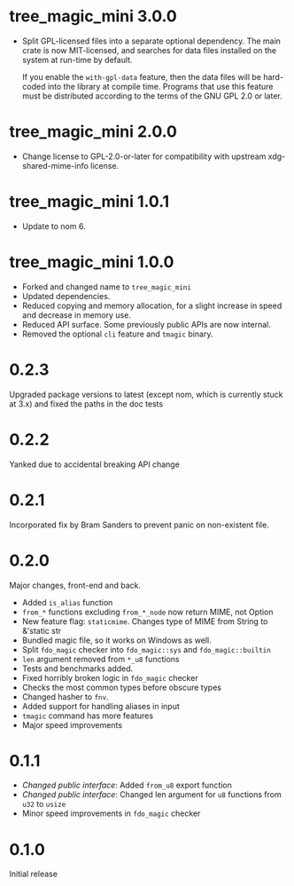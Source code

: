 # tree_magic_mini 3.0.0

* Split GPL-licensed files into a separate optional dependency. The main crate
  is now MIT-licensed, and searches for data files installed on the system at
  run-time by default.

  If you enable the `with-gpl-data` feature, then the data files will be
  hard-coded into the library at compile time.  Programs that use this feature
  must be distributed according to the terms of the GNU GPL 2.0 or later.

# tree_magic_mini 2.0.0

* Change license to GPL-2.0-or-later for compatibility with upstream
  xdg-shared-mime-info license.

# tree_magic_mini 1.0.1

* Update to nom 6.

# tree_magic_mini 1.0.0

* Forked and changed name to `tree_magic_mini`
* Updated dependencies.
* Reduced copying and memory allocation, for a slight increase in speed and
  decrease in memory use.
* Reduced API surface. Some previously public APIs are now internal.
* Removed the optional `cli` feature and `tmagic` binary.

# 0.2.3

Upgraded package versions to latest (except nom, which is currently stuck at
3.x) and fixed the paths in the doc tests 

# 0.2.2

Yanked due to accidental breaking API change

# 0.2.1

Incorporated fix by Bram Sanders to prevent panic on non-existent file.

# 0.2.0

Major changes, front-end and back.

- Added `is_alias` function
- `from_*` functions excluding `from_*_node` now return MIME, not Option<MIME>
- New feature flag: `staticmime`. Changes type of MIME from String to &'static str
- Bundled magic file, so it works on Windows as well.
- Split `fdo_magic` checker into `fdo_magic::sys` and `fdo_magic::builtin`
- `len` argument removed from `*_u8` functions
- Tests and benchmarks added.
- Fixed horribly broken logic in `fdo_magic` checker
- Checks the most common types before obscure types
- Changed hasher to `fnv`.
- Added support for handling aliases in input
- `tmagic` command has more features
- Major speed improvements

# 0.1.1
 
- *Changed public interface*: Added `from_u8` export function
- *Changed public interface*: Changed len argument for `u8` functions from `u32` to `usize`
- Minor speed improvements in `fdo_magic` checker
 
# 0.1.0
 
Initial release
